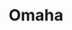 ---
title: Omaha
crosslinks:
- autotldr
- changemyview
- livven
- gshock
- DotA2
- AndroidWear
- SubAutoCorrectBot
- AskReddit
- youtubot
- recipes
- gifs
- technology
- whatsthisbug
- WTF
- podcasts
- GamingOmaha
- mturk
- iamverysmart
- autourbanbot
- S7Edge
---